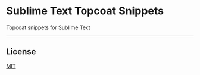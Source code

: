 # Sublime Text Topcoat Snippets

Topcoat snippets for Sublime Text

---

## License
[MIT](http://www.opensource.org/licenses/mit-license.php)